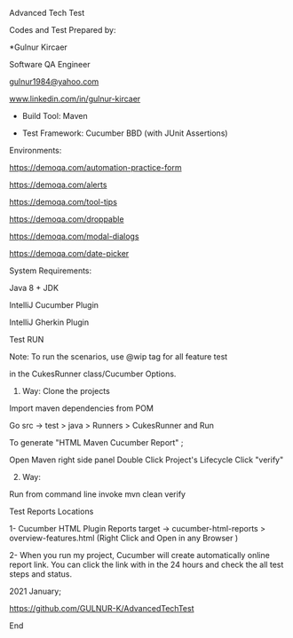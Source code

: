 Advanced Tech Test

Codes and Test Prepared by:

*Gulnur Kircaer

Software QA Engineer

gulnur1984@yahoo.com

www.linkedin.com/in/gulnur-kircaer

- Build Tool: Maven

- Test Framework: Cucumber BBD (with JUnit Assertions)

Environments:

https://demoqa.com/automation-practice-form

https://demoqa.com/alerts

https://demoqa.com/tool-tips

https://demoqa.com/droppable

https://demoqa.com/modal-dialogs

https://demoqa.com/date-picker

System Requirements:

Java 8 + JDK

IntelliJ Cucumber Plugin

IntelliJ Gherkin Plugin

Test RUN

Note: To run the scenarios, use @wip tag for all feature test 

in the CukesRunner class/Cucumber Options.

1. Way:
Clone the projects

Import maven dependencies from POM

Go src -> test > java > Runners > CukesRunner and Run

To generate "HTML Maven Cucumber Report" ;

Open Maven right side panel Double Click Project's Lifecycle Click "verify"

2. Way:

Run from command line invoke mvn clean verify

Test Reports Locations

1- Cucumber HTML Plugin Reports target -> cucumber-html-reports > overview-features.html (Right Click and Open in any Browser )

2- When you run my project, Cucumber will create automatically online report link. You can click the link with in the 24 hours and check the all test steps and status.


2021 January; 

https://github.com/GULNUR-K/AdvancedTechTest

End

